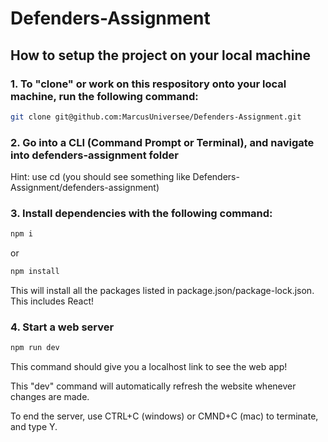 # Defenders-Assignment

## How to setup the project on your local machine

### 1. To "clone" or work on this respository onto your local machine, run the following command:

```bash
git clone git@github.com:MarcusUniversee/Defenders-Assignment.git
```

### 2. Go into a CLI (Command Prompt or Terminal), and navigate into defenders-assignment folder

Hint: use cd (you should see something like Defenders-Assignment/defenders-assignment)

### 3. Install dependencies with the following command:
```bash
npm i
```
or
```bash
npm install
```

This will install all the packages listed in package.json/package-lock.json. This includes React!

### 4. Start a web server
```bash
npm run dev
```
This command should give you a localhost link to see the web app!

This "dev" command will automatically refresh the website whenever changes are made.


To end the server, use CTRL+C (windows) or CMND+C (mac) to terminate, and type Y.
